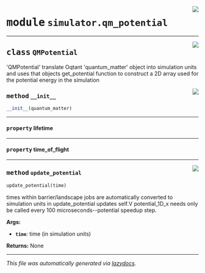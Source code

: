 <!-- markdownlint-disable -->

<a href="../../oqtant/simulator/qm_potential.py#L0"><img align="right" style="float:right;" src="https://img.shields.io/badge/-source-cccccc?style=flat-square"></a>

# <kbd>module</kbd> `simulator.qm_potential`






---

<a href="../../oqtant/simulator/qm_potential.py#L20"><img align="right" style="float:right;" src="https://img.shields.io/badge/-source-cccccc?style=flat-square"></a>

## <kbd>class</kbd> `QMPotential`
'QMPotential' translate Oqtant 'quantum_matter' object into simulation units and uses that objects get_potential function to construct a 2D array used for the potential energy in the simulation 

<a href="../../oqtant/simulator/qm_potential.py#L48"><img align="right" style="float:right;" src="https://img.shields.io/badge/-source-cccccc?style=flat-square"></a>

### <kbd>method</kbd> `__init__`

```python
__init__(quantum_matter)
```






---

#### <kbd>property</kbd> lifetime





---

#### <kbd>property</kbd> time_of_flight







---

<a href="../../oqtant/simulator/qm_potential.py#L68"><img align="right" style="float:right;" src="https://img.shields.io/badge/-source-cccccc?style=flat-square"></a>

### <kbd>method</kbd> `update_potential`

```python
update_potential(time)
```

times within barrier/landscape jobs are automatically converted to simulation units in update_potential updates self.V potential_1D_x needs only be called every 100 microseconds--potential speedup step. 



**Args:**
 
 - <b>`time`</b>:   time (in simulation units) 



**Returns:**
 None 




---

_This file was automatically generated via [lazydocs](https://github.com/ml-tooling/lazydocs)._
